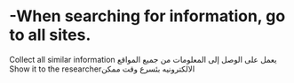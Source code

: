 # -When searching for information, go to all sites. 
 Collect all similar information 
يعمل على الوصل إلى المعلومات من جميع المواقع  Show it to the researcherالالكترونيه بئسرع وقت ممكن 
